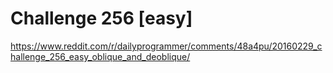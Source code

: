 # Challenge 256 [easy]

https://www.reddit.com/r/dailyprogrammer/comments/48a4pu/20160229_challenge_256_easy_oblique_and_deoblique/
